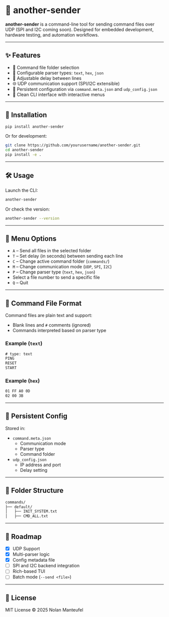 # 📡 another-sender

**another-sender** is a command-line tool for sending command files over UDP (SPI and I2C coming soon). Designed for embedded development, hardware testing, and automation workflows.

---

## ✨ Features

- 📂 Command file folder selection
- 🧠 Configurable parser types: `text`, `hex`, `json`
- 🔧 Adjustable delay between lines
- 🌐 UDP communication support (SPI/I2C extensible)
- 💾 Persistent configuration via `command.meta.json` and `udp_config.json`
- 🧼 Clean CLI interface with interactive menus

---

## 🚀 Installation

```bash
pip install another-sender
```

Or for development:

```bash
git clone https://github.com/yourusername/another-sender.git
cd another-sender
pip install -e .
```

---

## 🛠 Usage

Launch the CLI:

```bash
another-sender
```

Or check the version:

```bash
another-sender --version
```

---

## 🧩 Menu Options

- `A` – Send all files in the selected folder
- `T` – Set delay (in seconds) between sending each line
- `C` – Change active command folder (`commands/`)
- `M` – Change communication mode (`UDP`, `SPI`, `I2C`)
- `P` – Change parser type (`text`, `hex`, `json`)
- Select a file number to send a specific file
- `Q` – Quit

---

## 🧾 Command File Format

Command files are plain text and support:
- Blank lines and `#` comments (ignored)
- Commands interpreted based on parser type

### Example (`text`)
```txt
# type: text
PING
RESET
START
```

### Example (`hex`)
```txt
01 FF A0 0D
02 00 3B
```

---

## 🔄 Persistent Config

Stored in:

- `command.meta.json`
  - Communication mode
  - Parser type
  - Command folder
- `udp_config.json`
  - IP address and port
  - Delay setting

---

## 📁 Folder Structure

```bash
commands/
├── default/
│   ├── INIT_SYSTEM.txt
│   ├── CMD_ALL.txt
```

---

## 📌 Roadmap

- [x] UDP Support
- [x] Multi-parser logic
- [x] Config metadata file
- [ ] SPI and I2C backend integration
- [ ] Rich-based TUI
- [ ] Batch mode (`--send <file>`)

---

## 📃 License

MIT License © 2025 Nolan Manteufel